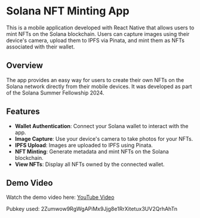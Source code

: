 # Solana NFT Minting App

This is a mobile application developed with React Native that allows users to mint NFTs on the Solana blockchain. Users can capture images using their device's camera, upload them to IPFS via Pinata, and mint them as NFTs associated with their wallet.

## Overview

The app provides an easy way for users to create their own NFTs on the Solana network directly from their mobile devices. It was developed as part of the Solana Summer Fellowship 2024.

## Features

-   **Wallet Authentication**: Connect your Solana wallet to interact with the app.
-   **Image Capture**: Use your device's camera to take photos for your NFTs.
-   **IPFS Upload**: Images are uploaded to IPFS using Pinata.
-   **NFT Minting**: Generate metadata and mint NFTs on the Solana blockchain.
-   **View NFTs**: Display all NFTs owned by the connected wallet.

## Demo Video

Watch the demo video here: [YouTube Video](https://youtu.be/8tIf0VZThLc)

Pubkey used: 2Zumwow9RgWgAPiMx9Jjg8e1RrXitetux3UV2QrhAhTn
